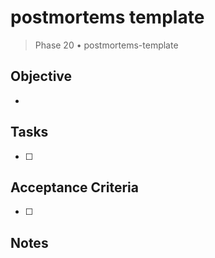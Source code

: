 # postmortems template

> Phase 20 • postmortems-template

## Objective
- 

## Tasks
- [ ] 

## Acceptance Criteria
- [ ] 

## Notes

